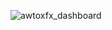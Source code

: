 ![awtoxfx_dashboard](https://user-images.githubusercontent.com/75909976/201409948-4a73dc87-b800-4128-bf76-e7292ecc5aff.JPG)
